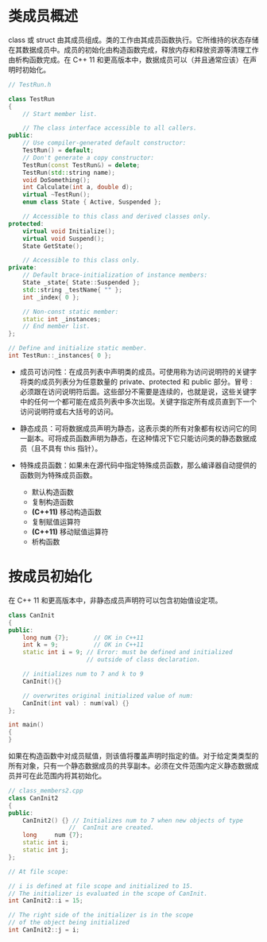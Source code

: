 # 类成员概述

class 或 struct 由其成员组成。类的工作由其成员函数执行。它所维持的状态存储在其数据成员中。成员的初始化由构造函数完成，释放内存和释放资源等清理工作由析构函数完成。在 C++ 11 和更高版本中，数据成员可以（并且通常应该）在声明时初始化。

```cpp
// TestRun.h

class TestRun
{
    // Start member list.

    // The class interface accessible to all callers.
public:
    // Use compiler-generated default constructor:
    TestRun() = default;
    // Don't generate a copy constructor:
    TestRun(const TestRun&) = delete;
    TestRun(std::string name);
    void DoSomething();
    int Calculate(int a, double d);
    virtual ~TestRun();
    enum class State { Active, Suspended };

    // Accessible to this class and derived classes only.
protected:
    virtual void Initialize();
    virtual void Suspend();
    State GetState();

    // Accessible to this class only.
private:
    // Default brace-initialization of instance members:
    State _state{ State::Suspended };
    std::string _testName{ "" };
    int _index{ 0 };

    // Non-const static member:
    static int _instances;
    // End member list.
};

// Define and initialize static member.
int TestRun::_instances{ 0 };
```

- 成员可访问性：在成员列表中声明类的成员。可使用称为访问说明符的关键字将类的成员列表分为任意数量的 private、protected 和 public 部分。冒号 : 必须跟在访问说明符后面。这些部分不需要是连续的，也就是说，这些关键字中的任何一个都可能在成员列表中多次出现。关键字指定所有成员直到下一个访问说明符或右大括号的访问。

- 静态成员：可将数据成员声明为静态，这表示类的所有对象都有权访问它的同一副本。可将成员函数声明为静态，在这种情况下它只能访问类的静态数据成员（且不具有 this 指针）。

- 特殊成员函数：如果未在源代码中指定特殊成员函数，那么编译器自动提供的函数则为特殊成员函数。

  - 默认构造函数
  - 复制构造函数
  - **(C++11)** 移动构造函数
  - 复制赋值运算符
  - **(C++11)** 移动赋值运算符
  - 析构函数

# 按成员初始化

在 C++ 11 和更高版本中，非静态成员声明符可以包含初始值设定项。

```cpp
class CanInit
{
public:
    long num {7};       // OK in C++11
    int k = 9;          // OK in C++11
    static int i = 9; // Error: must be defined and initialized
                      // outside of class declaration.

    // initializes num to 7 and k to 9
    CanInit(){}

    // overwrites original initialized value of num:
    CanInit(int val) : num(val) {}
};

int main()
{
}
```

如果在构造函数中对成员赋值，则该值将覆盖声明时指定的值。对于给定类类型的所有对象，只有一个静态数据成员的共享副本。必须在文件范围内定义静态数据成员并可在此范围内将其初始化。

```cpp
// class_members2.cpp
class CanInit2
{
public:
    CanInit2() {} // Initializes num to 7 when new objects of type
                 //  CanInit are created.
    long     num {7};
    static int i;
    static int j;
};

// At file scope:

// i is defined at file scope and initialized to 15.
// The initializer is evaluated in the scope of CanInit.
int CanInit2::i = 15;

// The right side of the initializer is in the scope
// of the object being initialized
int CanInit2::j = i;
```
